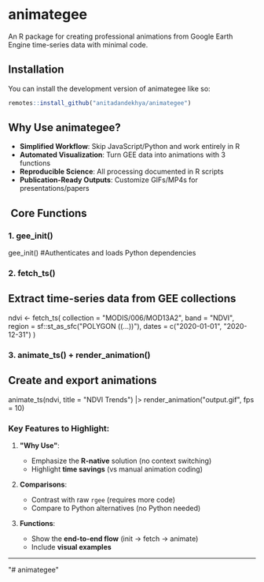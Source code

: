 
# animategee

An R package for creating professional animations from Google Earth Engine time-series data with minimal code.

## Installation

You can install the development version of animategee like so:

``` r
remotes::install_github("anitadandekhya/animategee")
```

##  Why Use animategee?

- **Simplified Workflow**: Skip JavaScript/Python and work entirely in R
- **Automated Visualization**: Turn GEE data into animations with 3 functions
- **Reproducible Science**: All processing documented in R scripts
- **Publication-Ready Outputs**: Customize GIFs/MP4s for presentations/papers

## ️ Core Functions
### 1. gee_init()
gee_init() #Authenticates and loads Python dependencies

### 2. fetch_ts()
## Extract time-series data from GEE collections
ndvi <- fetch_ts(
  collection = "MODIS/006/MOD13A2",
  band = "NDVI",
  region = sf::st_as_sfc("POLYGON ((...))"),
  dates = c("2020-01-01", "2020-12-31")
)

### 3. animate_ts() + render_animation()
## Create and export animations
animate_ts(ndvi, title = "NDVI Trends") |> 
  render_animation("output.gif", fps = 10)


### Key Features to Highlight:
1. **"Why Use"**:
   - Emphasize the **R-native** solution (no context switching)
   - Highlight **time savings** (vs manual animation coding)

2. **Comparisons**:
   - Contrast with raw `rgee` (requires more code)
   - Compare to Python alternatives (no Python needed)

3. **Functions**:
   - Show the **end-to-end flow** (init → fetch → animate)
   - Include **visual examples**

---

"# animategee" 
